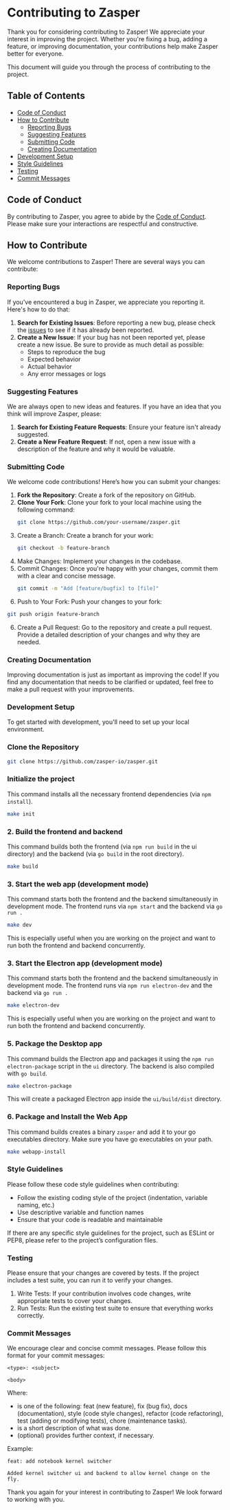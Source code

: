 # Contributing to Zasper

Thank you for considering contributing to Zasper! We appreciate your interest in improving the project. Whether you're fixing a bug, adding a feature, or improving documentation, your contributions help make Zasper better for everyone.

This document will guide you through the process of contributing to the project.

## Table of Contents
- [Code of Conduct](#code-of-conduct)
- [How to Contribute](#how-to-contribute)
  - [Reporting Bugs](#reporting-bugs)
  - [Suggesting Features](#suggesting-features)
  - [Submitting Code](#submitting-code)
  - [Creating Documentation](#creating-documentation)
- [Development Setup](#development-setup)
- [Style Guidelines](#style-guidelines)
- [Testing](#testing)
- [Commit Messages](#commit-messages)

## Code of Conduct

By contributing to Zasper, you agree to abide by the [Code of Conduct](https://github.com/zasper-io/zasper/blob/main/CODE_OF_CONDUCT.md). Please make sure your interactions are respectful and constructive.

## How to Contribute

We welcome contributions to Zasper! There are several ways you can contribute:

### Reporting Bugs

If you've encountered a bug in Zasper, we appreciate you reporting it. Here's how to do that:
1. **Search for Existing Issues**: Before reporting a new bug, please check the [issues](https://github.com/zasper-io/zasper/issues) to see if it has already been reported.
2. **Create a New Issue**: If your bug has not been reported yet, please create a new issue. Be sure to provide as much detail as possible:
   - Steps to reproduce the bug
   - Expected behavior
   - Actual behavior
   - Any error messages or logs

### Suggesting Features

We are always open to new ideas and features. If you have an idea that you think will improve Zasper, please:
1. **Search for Existing Feature Requests**: Ensure your feature isn't already suggested.
2. **Create a New Feature Request**: If not, open a new issue with a description of the feature and why it would be valuable.

### Submitting Code

We welcome code contributions! Here’s how you can submit your changes:
1. **Fork the Repository**: Create a fork of the repository on GitHub.
2. **Clone Your Fork**: Clone your fork to your local machine using the following command:
    ```bash
    git clone https://github.com/your-username/zasper.git
    ```
3. Create a Branch: Create a branch for your work:
    ```bash
    git checkout -b feature-branch
    ```
4. Make Changes: Implement your changes in the codebase.
5. Commit Changes: Once you're happy with your changes, commit them with a clear and concise message.
    ```bash
    git commit -m "Add [feature/bugfix] to [file]"
    ```
5. Push to Your Fork: Push your changes to your fork:
```bash
git push origin feature-branch
```
6. Create a Pull Request: Go to the repository and create a pull request. Provide a detailed description of your changes and why they are needed.

### Creating Documentation

Improving documentation is just as important as improving the code! If you find any documentation that needs to be clarified or updated, feel free to make a pull request with your improvements.

### Development Setup

To get started with development, you'll need to set up your local environment.

### **Clone the Repository**
    
```bash
git clone https://github.com/zasper-io/zasper.git
```


### **Initialize the project**

This command installs all the necessary frontend dependencies (via `npm install`).

```bash
make init
```

### 2. **Build the frontend and backend**

This command builds both the frontend (via `npm run build` in the ui directory) and the backend (via `go build` in the root directory).

```bash
make build
```

### 3. **Start the web app (development mode)**

This command starts both the frontend and the backend simultaneously in development mode. The frontend runs via `npm start` and the backend via `go run .`

```bash
make dev
```
This is especially useful when you are working on the project and want to run both the frontend and backend concurrently.

### 3. **Start the Electron app (development mode)**

This command starts both the frontend and the backend simultaneously in development mode. The frontend runs via `npm run electron-dev` and the backend via `go run .`

```bash
make electron-dev
```

This is especially useful when you are working on the project and want to run both the frontend and backend concurrently.

### 5. **Package the Desktop app**

This command builds the Electron app and packages it using the `npm run electron-package` script in the `ui` directory. The backend is also compiled with `go build`.

```bash
make electron-package
```
This will create a packaged Electron app inside the `ui/build/dist` directory.

### 6. **Package and Install the Web App**

This command builds creates a binary `zasper` and add it to your go executables directory. Make sure you have go executables on your path. 

```bash
make webapp-install
```


### Style Guidelines
Please follow these code style guidelines when contributing:

* Follow the existing coding style of the project (indentation, variable naming, etc.)
* Use descriptive variable and function names
* Ensure that your code is readable and maintainable

If there are any specific style guidelines for the project, such as ESLint or PEP8, please refer to the project’s configuration files.

### Testing

Please ensure that your changes are covered by tests. If the project includes a test suite, you can run it to verify your changes.

1. Write Tests: If your contribution involves code changes, write appropriate tests to cover your changes.
2. Run Tests: Run the existing test suite to ensure that everything works correctly.

### Commit Messages
We encourage clear and concise commit messages. Please follow this format for your commit messages:

```
<type>: <subject>

<body>
```
Where:

* <type> is one of the following: feat (new feature), fix (bug fix), docs (documentation), style (code style changes), refactor (code refactoring), test (adding or modifying tests), chore (maintenance tasks).
* <subject> is a short description of what was done.
* <body> (optional) provides further context, if necessary.

Example:
```
feat: add notebook kernel switcher

Added kernel switcher ui and backend to allow kernel change on the fly.
```
Thank you again for your interest in contributing to Zasper! We look forward to working with you.
